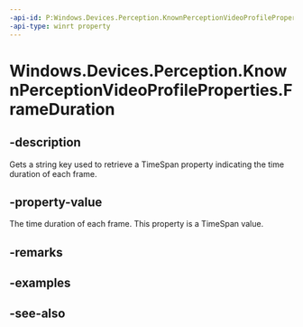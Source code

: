 ```yaml
---
-api-id: P:Windows.Devices.Perception.KnownPerceptionVideoProfileProperties.FrameDuration
-api-type: winrt property
---
```


<!-- Property syntax
public string FrameDuration { get; }
-->

# Windows.Devices.Perception.KnownPerceptionVideoProfileProperties.FrameDuration

## -description
Gets a string key used to retrieve a TimeSpan property indicating the time duration of each frame.

## -property-value
The time duration of each frame. This property is a TimeSpan value.

## -remarks

## -examples

## -see-also
